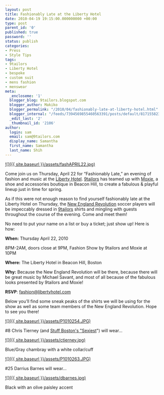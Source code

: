 ```yaml
---
layout: post
title: Fashionably Late at the Liberty Hotel
date: 2010-04-19 19:15:00.000000000 +00:00
type: post
parent_id: '0'
published: true
password: ''
status: publish
categories:
- Press
- Style Tips
tags:
- 9tailors
- Liberty Hotel
- bespoke
- custom suit
- mens fashion
- menswear
meta:
  _encloseme: '1'
  blogger_blog: 9tailors.blogspot.com
  blogger_author: Makiko
  blogger_permalink: "/2010/04/fashionably-late-at-liberty-hotel.html"
  blogger_internal: "/feeds/7394569855460563391/posts/default/8171558236975044906"
  _edit_last: '2'
  _thumbnail_id: '2106'
author:
  login: sam
  email: sam@9tailors.com
  display_name: Samantha
  first_name: Samantha
  last_name: Shih
---
```

[![]({{ site.baseurl }}/assets/fashAPRIL22.jpg)](http://2.bp.blogspot.com/_RlJ3L7W6dBw/S8yvof_y0kI/AAAAAAAAISA/SsOmLmOsFDA/s1600/fashAPRIL22.jpg)

Come join us on Thursday, April 22 for “Fashionably Late,” an evening of fashion and music at the [Liberty Hotel](http://libertyhotel.com/). [9tailors](http://www.blogger.com/beta.9tailors.com) has teamed up with [Moxie](http://www.moxieboston.com/), a shoe and accessories boutique in Beacon Hill, to create a fabulous & playful lineup just in time for spring.

As if this were not enough reason to find yourself fashionably late at the Liberty Hotel on Thursday, the [New England Revolution](http://www.revolutionsoccer.net/team/) soccer players will be impeccably dressed in [9tailors](http://www.blogger.com/beta.9tailors.com) shirts and mingling with guests throughout the course of the evening. Come and meet them!

No need to put your name on a list or buy a ticket; just show up! Here is how:

**When:** Thursday April 22, 2010

8PM-2AM, doors close at 9PM, Fashion Show by 9tailors and Moxie at 10PM

**Where:** The Liberty Hotel in Beacon Hill, Boston

**Why:** Because the New England Revolution will be there, because there will be great music by Michael Savant, and most of all because of the fabulous looks presented by 9tailors and Moxie!

**RSVP**: [fashion@libertyhotel.com](mailto:fashion@libertyhotel.com)  

Below you’ll find some sneak peaks of the shirts we will be using for the show as well as some team members of the New England Revolution. Hope to see you there!

[![]({{ site.baseurl }}/assets/P1010254.JPG)](http://1.bp.blogspot.com/_RlJ3L7W6dBw/S8yv2HCyXLI/AAAAAAAAISI/LK74gMVRno8/s1600/P1010254.JPG)

#8 Chris Tierney (and [Stuff Boston's "Sexiest](http://stuffboston.com/photos/features/category24066/picture656276.aspx)") will wear...

[![]({{ site.baseurl }}/assets/ctierney.jpg)](http://1.bp.blogspot.com/_RlJ3L7W6dBw/S8yxJz1LD3I/AAAAAAAAISQ/kU1D87WABi8/s1600/ctierney.jpg)

Blue/Gray chambray with a white collar/cuff

[![]({{ site.baseurl }}/assets/P1010263.JPG)](http://3.bp.blogspot.com/_RlJ3L7W6dBw/S8yzpWMf4NI/AAAAAAAAISY/RClXANG2Aq4/s1600/P1010263.JPG)

#25 Darrius Barnes will wear...

[![]({{ site.baseurl }}/assets/dbarnes.jpg)](http://4.bp.blogspot.com/_RlJ3L7W6dBw/S8y0Ql-XPbI/AAAAAAAAISg/FMUq1eWwWJQ/s1600/dbarnes.jpg)

Black with an olive paisley accent